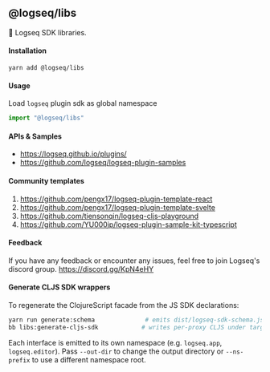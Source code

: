 ## @logseq/libs

🚀 Logseq SDK libraries.

#### Installation

```shell
yarn add @logseq/libs
```

#### Usage

Load `logseq` plugin sdk as global namespace

```js
import "@logseq/libs"
```

#### APIs & Samples
- https://logseq.github.io/plugins/
- https://github.com/logseq/logseq-plugin-samples

#### Community templates

1. https://github.com/pengx17/logseq-plugin-template-react
2. https://github.com/pengx17/logseq-plugin-template-svelte
3. https://github.com/tiensonqin/logseq-cljs-playground
4. https://github.com/YU000jp/logseq-plugin-sample-kit-typescript

#### Feedback
If you have any feedback or encounter any issues, feel free to join Logseq's discord group.
https://discord.gg/KpN4eHY

#### Generate CLJS SDK wrappers

To regenerate the ClojureScript facade from the JS SDK declarations:

```bash
yarn run generate:schema              # emits dist/logseq-sdk-schema.json
bb libs:generate-cljs-sdk            # writes per-proxy CLJS under target/generated-cljs
```

Each interface is emitted to its own namespace (e.g. `logseq.app`, `logseq.editor`).
Pass `--out-dir` to change the output directory or `--ns-prefix` to use a different namespace root.
